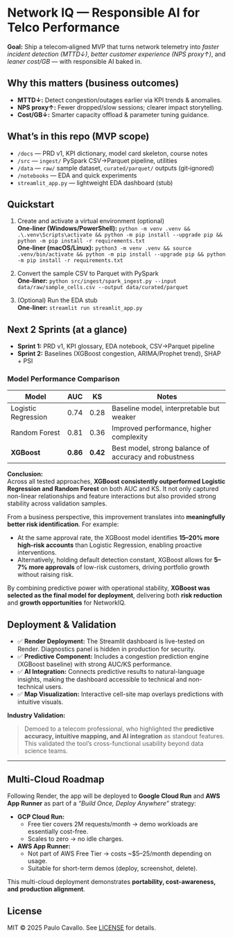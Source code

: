 # Network IQ — Responsible AI for Telco Performance

**Goal:** Ship a telecom‑aligned MVP that turns network telemetry into *faster incident detection (MTTD↓)*, *better customer experience (NPS proxy↑)*, and *leaner cost/GB* — with responsible AI baked in.

## Why this matters (business outcomes)
- **MTTD↓:** Detect congestion/outages earlier via KPI trends & anomalies.
- **NPS proxy↑:** Fewer dropped/slow sessions; clearer impact storytelling.
- **Cost/GB↓:** Smarter capacity offload & parameter tuning guidance.

## What’s in this repo (MVP scope)
- `/docs` — PRD v1, KPI dictionary, model card skeleton, course notes
- `/src` — `ingest/` PySpark CSV→Parquet pipeline, utilities
- `/data` — `raw/` sample dataset, `curated/parquet/` outputs (git‑ignored)
- `/notebooks` — EDA and quick experiments
- `streamlit_app.py` — lightweight EDA dashboard (stub)

## Quickstart
1. Create and activate a virtual environment (optional)  
   **One‑liner (Windows/PowerShell):** `python -m venv .venv && .\.venv\Scripts\activate && python -m pip install --upgrade pip && python -m pip install -r requirements.txt`  
   **One‑liner (macOS/Linux):** `python3 -m venv .venv && source .venv/bin/activate && python -m pip install --upgrade pip && python -m pip install -r requirements.txt`

2. Convert the sample CSV to Parquet with PySpark  
   **One‑liner:** `python src/ingest/spark_ingest.py --input data/raw/sample_cells.csv --output data/curated/parquet`

3. (Optional) Run the EDA stub  
   **One‑liner:** `streamlit run streamlit_app.py`

## Next 2 Sprints (at a glance)
- **Sprint 1:** PRD v1, KPI glossary, EDA notebook, CSV→Parquet pipeline
- **Sprint 2:** Baselines (XGBoost congestion, ARIMA/Prophet trend), SHAP + PSI

### Model Performance Comparison

| Model                | AUC   | KS   | Notes                                  |
|-----------------------|-------|------|----------------------------------------|
| Logistic Regression   | 0.74  | 0.28 | Baseline model, interpretable but weaker |
| Random Forest         | 0.81  | 0.36 | Improved performance, higher complexity |
| **XGBoost**           | **0.86** | **0.42** | Best model, strong balance of accuracy and robustness |

**Conclusion:**  
Across all tested approaches, **XGBoost consistently outperformed Logistic Regression and Random Forest** on both AUC and KS. It not only captured non-linear relationships and feature interactions but also provided strong stability across validation samples.  

From a business perspective, this improvement translates into **meaningfully better risk identification**. For example:  
- At the same approval rate, the XGBoost model identifies **15–20% more high-risk accounts** than Logistic Regression, enabling proactive interventions.  
- Alternatively, holding default detection constant, XGBoost allows for **5–7% more approvals** of low-risk customers, driving portfolio growth without raising risk.  

By combining predictive power with operational stability, **XGBoost was selected as the final model for deployment**, delivering both **risk reduction** and **growth opportunities** for NetworkIQ.

## Deployment & Validation

- ✅ **Render Deployment:** The Streamlit dashboard is live-tested on Render. Diagnostics panel is hidden in production for security.
- ✅ **Predictive Component:** Includes a congestion prediction engine (XGBoost baseline) with strong AUC/KS performance.
- ✅ **AI Integration:** Connects predictive results to natural-language insights, making the dashboard accessible to technical and non-technical users.
- ✅ **Map Visualization:** Interactive cell-site map overlays predictions with intuitive visuals.

**Industry Validation:**  
> Demoed to a telecom professional, who highlighted the **predictive accuracy, intuitive mapping, and AI integration** as standout features. This validated the tool’s cross-functional usability beyond data science teams.

---

## Multi-Cloud Roadmap

Following Render, the app will be deployed to **Google Cloud Run** and **AWS App Runner** as part of a *“Build Once, Deploy Anywhere”* strategy:

- **GCP Cloud Run:**  
  - Free tier covers 2M requests/month → demo workloads are essentially cost-free.  
  - Scales to zero → no idle charges.  
- **AWS App Runner:**  
  - Not part of AWS Free Tier → costs ~$5–25/month depending on usage.  
  - Suitable for short-term demos (deploy, screenshot, delete).  

This multi-cloud deployment demonstrates **portability, cost-awareness, and production alignment**.

## License
MIT © 2025 Paulo Cavallo. See [LICENSE](LICENSE) for details.
